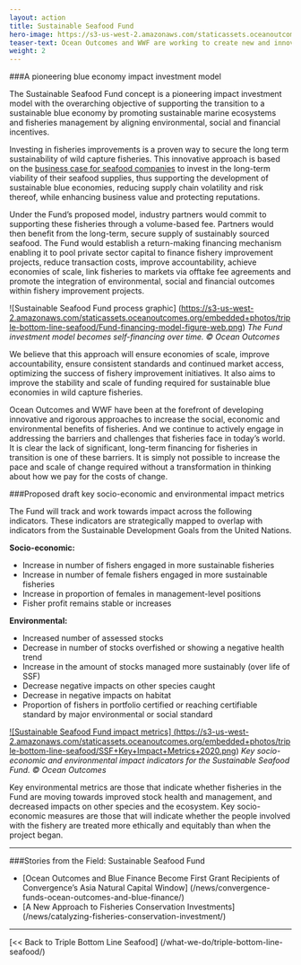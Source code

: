 ```yaml
---
layout: action
title: Sustainable Seafood Fund
hero-image: https://s3-us-west-2.amazonaws.com/staticassets.oceanoutcomes.org/hero+photos/funding-facility-hero.jpg
teaser-text: Ocean Outcomes and WWF are working to create new and innovative ways to finance the transition to a sustainable blue economy in fisheries. Together we are developing the concept for a blended financing mechanism to provide upfront capital to address the sustainability improvements needed in overexploited and unsustainable fisheries. We are developing the Sustainable Seafood Fund (the Fund) as a pioneering mechanism to combine funding from multiple sources to secure fishery improvements, providing a unique opportunity for leading companies to mainstream sustainability into their business models.
weight: 2
---
```

###A pioneering blue economy impact investment model

The Sustainable Seafood Fund concept is a pioneering impact investment model with the overarching objective of supporting the transition to a sustainable blue economy by promoting sustainable marine ecosystems and fisheries management by aligning environmental, social and financial incentives.

Investing in fisheries improvements is a proven way to secure the long term sustainability of wild capture fisheries. This innovative approach is based on the <a href="https://seafoodsustainability.org/industry/business-case/" target="_blank">business case for seafood companies</a> to invest in the long-term viability of their seafood supplies, thus supporting the development of sustainable blue economies, reducing supply chain volatility and risk thereof, while enhancing business value and protecting reputations.

Under the Fund’s proposed model, industry partners would commit to supporting these fisheries through a volume-based fee. Partners would then benefit from the long-term, secure supply of sustainably sourced seafood. The Fund would establish a return-making financing mechanism enabling it to pool private sector capital to finance fishery improvement projects, reduce transaction costs, improve accountability, achieve economies of scale, link fisheries to markets via offtake fee agreements and promote the integration of environmental, social and financial outcomes within fishery improvement projects.

![Sustainable Seafood Fund process graphic]
(https://s3-us-west-2.amazonaws.com/staticassets.oceanoutcomes.org/embedded+photos/triple-bottom-line-seafood/Fund-financing-model-figure-web.png)
*The Fund investment model becomes self-financing over time. © Ocean Outcomes*

We believe that this approach will ensure economies of scale, improve accountability, ensure consistent standards and continued market access, optimizing the success of fishery improvement initiatives. It also aims to improve the stability and scale of funding required for sustainable blue economies in wild capture fisheries.

Ocean Outcomes and WWF have been at the forefront of developing innovative and rigorous approaches to increase the social, economic and environmental benefits of fisheries. And we continue to actively engage in addressing the barriers and challenges that fisheries face in today’s world. It is clear the lack of significant, long-term financing for fisheries in transition is one of these barriers. It is simply not possible to increase the pace and scale of change required without a transformation in thinking about how we pay for the costs of change.

###Proposed draft key socio-economic and environmental impact metrics

The Fund will track and work towards impact across the following indicators. These indicators are strategically mapped to overlap with indicators from the Sustainable Development Goals from the United Nations.

**Socio-economic:**  

- Increase in number of fishers engaged in more sustainable fisheries  
- Increase in number of female fishers engaged in more sustainable fisheries  
- Increase in proportion of females in management-level positions  
- Fisher profit remains stable or increases  

**Environmental:**  

- Increased number of assessed stocks  
- Decrease in number of stocks overfished or showing a negative health trend  
- Increase in the amount of stocks managed more sustainably (over life of SSF)  
- Decrease negative impacts on other species caught  
- Decrease in negative impacts on habitat  
- Proportion of fishers in portfolio certified or reaching certifiable standard by major environmental or social standard  

<a href="https://s3-us-west-2.amazonaws.com/staticassets.oceanoutcomes.org/embedded+photos/triple-bottom-line-seafood/SSF+Key+Impact+Metrics+2020.png" target="_blank">![Sustainable Seafood Fund impact metrics]
(https://s3-us-west-2.amazonaws.com/staticassets.oceanoutcomes.org/embedded+photos/triple-bottom-line-seafood/SSF+Key+Impact+Metrics+2020.png)</a>
*Key socio-economic and environmental impact indicators for the Sustainable Seafood Fund. © Ocean Outcomes*

Key environmental metrics are those that indicate whether fisheries in the Fund are moving towards improved stock health and management, and decreased impacts on other species and the ecosystem. Key socio-economic measures are those that will indicate whether the people involved with the fishery are treated more ethically and equitably than when the project began.

---
###Stories from the Field: Sustainable Seafood Fund

* [Ocean Outcomes and Blue Finance Become First Grant Recipients of Convergence’s Asia Natural Capital Window] (/news/convergence-funds-ocean-outcomes-and-blue-finance/)
* [A New Approach to Fisheries Conservation Investments] (/news/catalyzing-fisheries-conservation-investment/)

-----

[<< Back to Triple Bottom Line Seafood] (/what-we-do/triple-bottom-line-seafood/)
